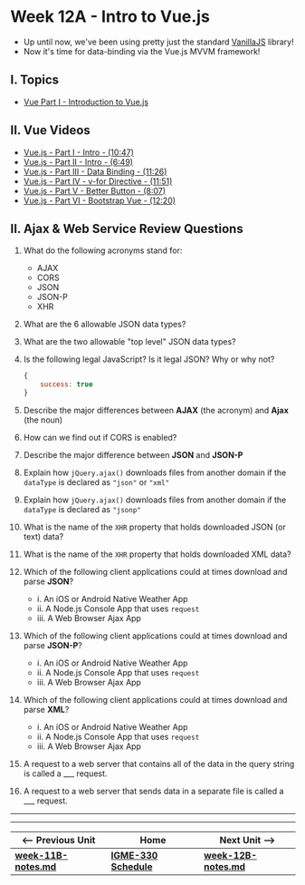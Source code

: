 # Week 12A - Intro to Vue.js

- Up until now, we've been using pretty just the standard [VanillaJS](http://vanilla-js.com/) library!
- Now it's time for data-binding via the Vue.js MVVM framework!

## I. Topics
- [Vue Part I - Introduction to Vue.js](https://github.com/tonethar/IGME-330-Master/blob/master/notes/vue-1.md)

## II. Vue Videos

- [Vue.js - Part I - Intro - (10:47)](https://video.rit.edu/Watch/Rs48BbWz)
- [Vue.js - Part II - Intro - (6:49)](https://video.rit.edu/Watch/Qt7o3LZg)
- [Vue.js - Part III - Data Binding - (11:26)](https://video.rit.edu/Watch/y7SHt9i5)
- [Vue.js - Part IV - v-for Directive - (11:51)](https://video.rit.edu/Watch/f3CAa58R)
- [Vue.js - Part V - Better Button - (8:07)](https://video.rit.edu/Watch/s3F2Jqy9)
- [Vue.js - Part VI - Bootstrap Vue - (12:20)](https://video.rit.edu/Watch/Nk2m5M3X)

<a id="review"></a>

## II. Ajax & Web Service Review Questions

1. What do the following acronyms stand for:
    - AJAX
    - CORS
    - JSON
    - JSON-P
    - XHR
1. What are the 6 allowable JSON data types?
1. What are the two allowable "top level" JSON data types?
1. Is the following legal JavaScript? Is it legal JSON? Why or why not?

    ```js
    {
        success: true
    }
    ```

1. Describe the major differences between **AJAX** (the acronym) and **Ajax** (the noun)
1. How can we find out if CORS is enabled?
1. Describe the major difference between **JSON** and **JSON-P**
1. Explain how `jQuery.ajax()` downloads files from another domain if the `dataType` is declared as `"json"` or `"xml"`
1. Explain how `jQuery.ajax()` downloads files from another domain if the `dataType` is declared as `"jsonp"`
1. What is the name of the `XHR` property that holds downloaded JSON (or text) data?
1. What is the name of the `XHR` property that holds downloaded XML data?
1. Which of the following client applications could at times download and parse **JSON**?
    - i. An iOS or Android Native Weather App
    - ii. A Node.js Console App that uses `request`
    - iii. A Web Browser Ajax App
1. Which of the following client applications could at times download and parse **JSON-P**?
    - i. An iOS or Android Native Weather App
    - ii. A Node.js Console App that uses `request`
    - iii. A Web Browser Ajax App
1. Which of the following client applications could at times download and parse **XML**?
    - i. An iOS or Android Native Weather App
    - ii. A Node.js Console App that uses `request`
    - iii. A Web Browser Ajax App
1. A request to a web server that contains all of the data in the query string is called a ___ request.
1. A request to a web server that sends data in a separate file is called a ___ request.

<hr><hr>

| <-- Previous Unit | Home | Next Unit -->
| --- | --- | --- 
| [**week-11B-notes.md**](week-11B-notes.md)     |  [**IGME-330 Schedule**](../schedule.md) | [**week-12B-notes.md**](week-12B-notes.md)
